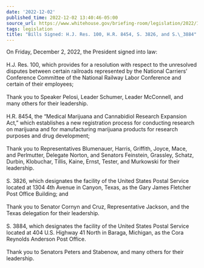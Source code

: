 ```yaml
---
date: '2022-12-02'
published_time: 2022-12-02 13:40:46-05:00
source_url: https://www.whitehouse.gov/briefing-room/legislation/2022/12/02/bills-signed-h-j-res-100-h-r-8454-s-3826-and-s-3884/
tags: legislation
title: "Bills Signed: H.J. Res. 100, H.R. 8454, S. 3826, and S.\_3884"
---
```

 
On Friday, December 2, 2022, the President signed into law:  
   
H.J. Res. 100, which provides for a resolution with respect to the
unresolved disputes between certain railroads represented by the
National Carriers’ Conference Committee of the National Railway Labor
Conference and certain of their employees;  
   
Thank you to Speaker Pelosi, Leader Schumer, Leader McConnell, and many
others for their leadership.  
   
H.R. 8454, the “Medical Marijuana and Cannabidiol Research Expansion
Act,” which establishes a new registration process for conducting
research on marijuana and for manufacturing marijuana products for
research purposes and drug development;  
   
Thank you to Representatives Blumenauer, Harris, Griffith, Joyce, Mace,
and Perlmutter, Delegate Norton, and Senators Feinstein, Grassley,
Schatz, Durbin, Klobuchar, Tillis, Kaine, Ernst, Tester, and Murkowski
for their leadership.  
   
S. 3826, which designates the facility of the United States Postal
Service located at 1304 4th Avenue in Canyon, Texas, as the Gary James
Fletcher Post Office Building; and  
   
Thank you to Senator Cornyn and Cruz, Representative Jackson, and the
Texas delegation for their leadership.  
   
S. 3884, which designates the facility of the United States Postal
Service located at 404 U.S. Highway 41 North in Baraga, Michigan, as the
Cora Reynolds Anderson Post Office.  
   
Thank you to Senators Peters and Stabenow, and many others for their
leadership.

